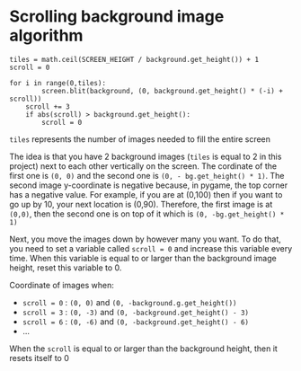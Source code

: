 # Scrolling background image algorithm
```
tiles = math.ceil(SCREEN_HEIGHT / background.get_height()) + 1
scroll = 0

for i in range(0,tiles):
        screen.blit(background, (0, background.get_height() * (-i) + scroll))
    scroll += 3
    if abs(scroll) > background.get_height(): 
        scroll = 0
```
`tiles` represents the number of images needed to fill the entire screen

The idea is that you have 2 background images (`tiles` is equal to 2 in this project) next to each other vertically on the screen. The cordinate of the first one is `(0, 0)` and the second one is `(0, - bg.get_height() * 1)`. The second image y-coordinate is negative because, in pygame, the top corner has a negative value. For example, if you are at (0,100) then if you want to go up by 10, your next location is (0,90). Therefore, the first image is at `(0,0)`, then the second one is on top of it which is `(0, -bg.get_height() * 1)`

Next, you move the images down by however many you want. To do that, you need to set a variable called `scroll = 0` and increase this variable every time. When this variable is equal to or larger than the background image height, reset this variable to 0.

Coordinate of images when:
- `scroll = 0` : `(0, 0)` and `(0, -background.g.get_height())`
- `scroll = 3` : `(0, -3)` and `(0, -background.get_height() - 3)`
- `scroll = 6` : `(0, -6)` and `(0, -background.get_height() - 6)`
- ...
  
When the `scroll` is equal to or larger than the background height, then it resets itself to 0

